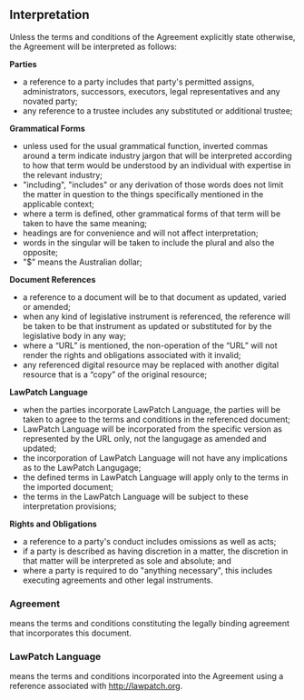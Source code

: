## Interpretation

Unless the terms and conditions of the Agreement explicitly state otherwise, the Agreement will be interpreted as follows:

**Parties**
- a reference to a party includes that party's permitted assigns, administrators, successors, executors, legal representatives and any novated party;
- any reference to a trustee includes any substituted or additional trustee;

**Grammatical Forms**
- unless used for the usual grammatical function, inverted commas around a term indicate industry jargon that will be interpreted according to how that term would be understood by an individual with expertise in the relevant industry;
- "including", "includes" or any derivation of those words does not limit the matter in question to the things specifically mentioned in the applicable context;
- where a term is defined, other grammatical forms of that term will be taken to have the same meaning;
- headings are for convenience and will not affect interpretation;
- words in the singular will be taken to include the plural and also the opposite;
- "$" means the Australian dollar;

**Document References**
- a reference to a document will be to that document as updated, varied or amended;
- when any kind of legislative instrument is referenced, the reference will be taken to be that instrument as updated or substituted for by the legislative body in any way;
- where a “URL” is mentioned, the non-operation of the “URL” will not render the rights and obligations associated with it invalid;
- any referenced digital resource may be replaced with another digital resource that is a “copy” of the original resource;

**LawPatch Language**
- when the parties incorporate LawPatch Language, the parties will be taken to agree to the terms and conditions in the referenced document;
- LawPatch Language will be incorporated from the specific version as represented by the URL only, not the langugage as amended and updated;
- the incorporation of LawPatch Language will not have any implications as to the LawPatch Langugage;
- the defined terms in LawPatch Language will apply only to the terms in the imported document;
- the terms in the LawPatch Language will be subject to these interpretation provisions; 

**Rights and Obligations**
- a reference to a party's conduct includes omissions as well as acts;
- if a party is described as having discretion in a matter, the discretion in that matter will be interpreted as sole and absolute; and
- where a party is required to do "anything necessary", this includes executing agreements and other legal instruments.

### Agreement
means the terms and conditions constituting the legally binding agreement that incorporates this document.

### LawPatch Language 
means the terms and conditions incorporated into the Agreement using a reference associated with http://lawpatch.org.
